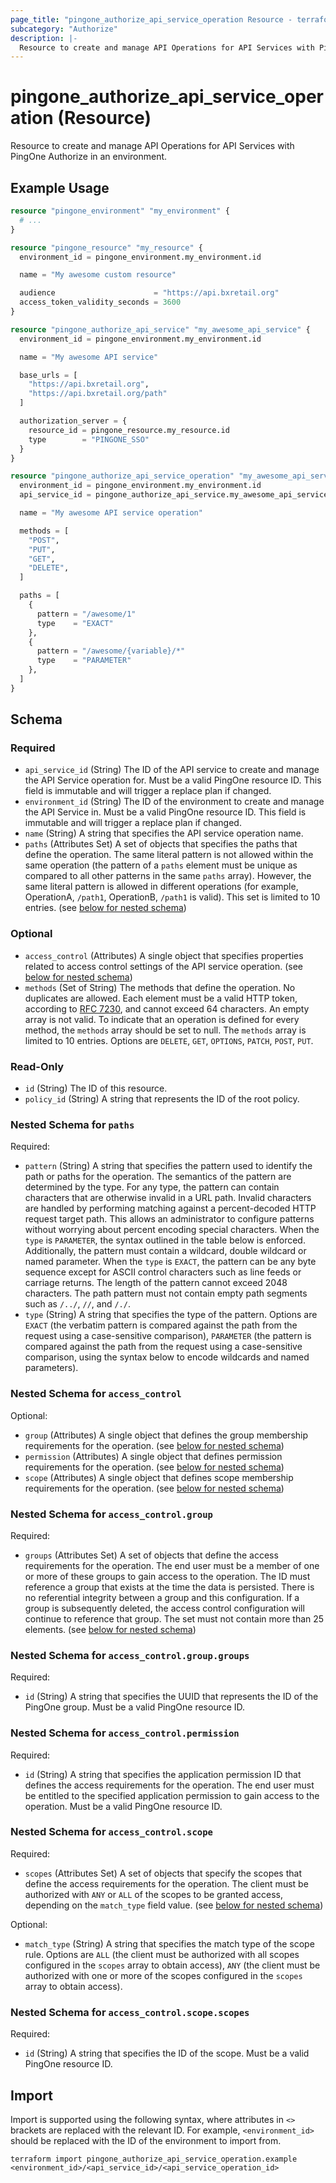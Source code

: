 ```yaml
---
page_title: "pingone_authorize_api_service_operation Resource - terraform-provider-pingone"
subcategory: "Authorize"
description: |-
  Resource to create and manage API Operations for API Services with PingOne Authorize in an environment.
---
```


# pingone_authorize_api_service_operation (Resource)

Resource to create and manage API Operations for API Services with PingOne Authorize in an environment.

## Example Usage

```terraform
resource "pingone_environment" "my_environment" {
  # ...
}

resource "pingone_resource" "my_resource" {
  environment_id = pingone_environment.my_environment.id

  name = "My awesome custom resource"

  audience                      = "https://api.bxretail.org"
  access_token_validity_seconds = 3600
}

resource "pingone_authorize_api_service" "my_awesome_api_service" {
  environment_id = pingone_environment.my_environment.id

  name = "My awesome API service"

  base_urls = [
    "https://api.bxretail.org",
    "https://api.bxretail.org/path"
  ]

  authorization_server = {
    resource_id = pingone_resource.my_resource.id
    type        = "PINGONE_SSO"
  }
}

resource "pingone_authorize_api_service_operation" "my_awesome_api_service_operation" {
  environment_id = pingone_environment.my_environment.id
  api_service_id = pingone_authorize_api_service.my_awesome_api_service.id

  name = "My awesome API service operation"

  methods = [
    "POST",
    "PUT",
    "GET",
    "DELETE",
  ]

  paths = [
    {
      pattern = "/awesome/1"
      type    = "EXACT"
    },
    {
      pattern = "/awesome/{variable}/*"
      type    = "PARAMETER"
    },
  ]
}
```

<!-- schema generated by tfplugindocs -->
## Schema

### Required

- `api_service_id` (String) The ID of the API service to create and manage the API Service operation for.  Must be a valid PingOne resource ID.  This field is immutable and will trigger a replace plan if changed.
- `environment_id` (String) The ID of the environment to create and manage the API Service in.  Must be a valid PingOne resource ID.  This field is immutable and will trigger a replace plan if changed.
- `name` (String) A string that specifies the API service operation name.
- `paths` (Attributes Set) A set of objects that specifies the paths that define the operation. The same literal pattern is not allowed within the same operation (the pattern of a `paths` element must be unique as compared to all other patterns in the same `paths` array). However, the same literal pattern is allowed in different operations (for example, OperationA, `/path1`, OperationB, `/path1` is valid). This set is limited to 10 entries. (see [below for nested schema](#nestedatt--paths))

### Optional

- `access_control` (Attributes) A single object that specifies properties related to access control settings of the API service operation. (see [below for nested schema](#nestedatt--access_control))
- `methods` (Set of String) The methods that define the operation. No duplicates are allowed. Each element must be a valid HTTP token, according to [RFC 7230](https://datatracker.ietf.org/doc/html/rfc7230), and cannot exceed 64 characters. An empty array is not valid. To indicate that an operation is defined for every method, the `methods` array should be set to null. The `methods` array is limited to 10 entries.  Options are `DELETE`, `GET`, `OPTIONS`, `PATCH`, `POST`, `PUT`.

### Read-Only

- `id` (String) The ID of this resource.
- `policy_id` (String) A string that represents the ID of the root policy.

<a id="nestedatt--paths"></a>
### Nested Schema for `paths`

Required:

- `pattern` (String) A string that specifies the pattern used to identify the path or paths for the operation. The semantics of the pattern are determined by the type. For any type, the pattern can contain characters that are otherwise invalid in a URL path. Invalid characters are handled by performing matching against a percent-decoded HTTP request target path. This allows an administrator to configure patterns without worrying about percent encoding special characters.
When the `type` is `PARAMETER`, the syntax outlined in the table below is enforced. Additionally, the pattern must contain a wildcard, double wildcard or named parameter. When the `type` is `EXACT`, the pattern can be any byte sequence except for ASCII control characters such as line feeds or carriage returns. The length of the pattern cannot exceed 2048 characters. The path pattern must not contain empty path segments such as `/../`, `//`, and `/./`.
- `type` (String) A string that specifies the type of the pattern.  Options are `EXACT` (the verbatim pattern is compared against the path from the request using a case-sensitive comparison), `PARAMETER` (the pattern is compared against the path from the request using a case-sensitive comparison, using the syntax below to encode wildcards and named parameters).


<a id="nestedatt--access_control"></a>
### Nested Schema for `access_control`

Optional:

- `group` (Attributes) A single object that defines the group membership requirements for the operation. (see [below for nested schema](#nestedatt--access_control--group))
- `permission` (Attributes) A single object that defines permission requirements for the operation. (see [below for nested schema](#nestedatt--access_control--permission))
- `scope` (Attributes) A single object that defines scope membership requirements for the operation. (see [below for nested schema](#nestedatt--access_control--scope))

<a id="nestedatt--access_control--group"></a>
### Nested Schema for `access_control.group`

Required:

- `groups` (Attributes Set) A set of objects that define the access requirements for the operation. The end user must be a member of one or more of these groups to gain access to the operation. The ID must reference a group that exists at the time the data is persisted. There is no referential integrity between a group and this configuration. If a group is subsequently deleted, the access control configuration will continue to reference that group. The set must not contain more than 25 elements. (see [below for nested schema](#nestedatt--access_control--group--groups))

<a id="nestedatt--access_control--group--groups"></a>
### Nested Schema for `access_control.group.groups`

Required:

- `id` (String) A string that specifies the UUID that represents the ID of the PingOne group. Must be a valid PingOne resource ID.



<a id="nestedatt--access_control--permission"></a>
### Nested Schema for `access_control.permission`

Required:

- `id` (String) A string that specifies the application permission ID that defines the access requirements for the operation. The end user must be entitled to the specified application permission to gain access to the operation.  Must be a valid PingOne resource ID.


<a id="nestedatt--access_control--scope"></a>
### Nested Schema for `access_control.scope`

Required:

- `scopes` (Attributes Set) A set of objects that specify the scopes that define the access requirements for the operation. The client must be authorized with `ANY` or `ALL` of the scopes to be granted access, depending on the `match_type` field value. (see [below for nested schema](#nestedatt--access_control--scope--scopes))

Optional:

- `match_type` (String) A string that specifies the match type of the scope rule.  Options are `ALL` (the client must be authorized with all scopes configured in the `scopes` array to obtain access), `ANY` (the client must be authorized with one or more of the scopes configured in the `scopes` array to obtain access).

<a id="nestedatt--access_control--scope--scopes"></a>
### Nested Schema for `access_control.scope.scopes`

Required:

- `id` (String) A string that specifies the ID of the scope.  Must be a valid PingOne resource ID.

## Import

Import is supported using the following syntax, where attributes in `<>` brackets are replaced with the relevant ID.  For example, `<environment_id>` should be replaced with the ID of the environment to import from.

```shell
terraform import pingone_authorize_api_service_operation.example <environment_id>/<api_service_id>/<api_service_operation_id>
```
